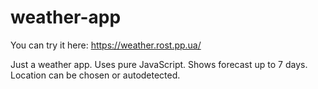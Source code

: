 # weather-app

You can try it here: https://weather.rost.pp.ua/

Just a weather app. Uses pure JavaScript. Shows forecast up to 7 days. Location can be chosen or autodetected.
